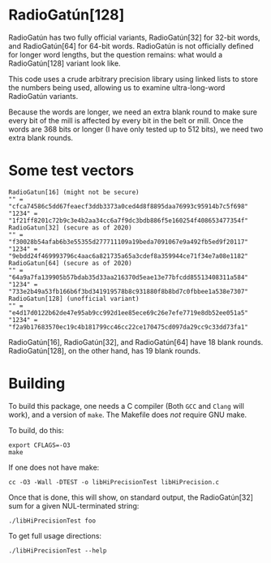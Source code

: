 # RadioGatún[128]

RadioGatún has two fully official variants, RadioGatún[32] for 32-bit
words, and RadioGatún[64] for 64-bit words.  RadioGatún is not officially
defined for longer word lengths, but the question remains: what would
a RadioGatún[128] variant look like.

This code uses a crude arbitrary precision library using linked lists 
to store the numbers being used, allowing us to examine ultra-long-word
RadioGatún variants.

Because the words are longer, we need an extra blank round to make sure
every bit of the mill is affected by every bit in the belt or mill.  Once
the words are 368 bits or longer (I have only tested up to 512 bits), we
need two extra blank rounds.

# Some test vectors

```
RadioGatun[16] (might not be secure)
"" = "cfca74586c5dd67feaecf3ddb3373a0ced4d8f8895daa76993c95914b7c5f698"
"1234" = "1f21ff8201c72b9c3e4b2aa34cc6a7f9dc3bdb886f5e160254f408653477354f"
RadioGatun[32] (secure as of 2020)
"" = "f30028b54afab6b3e55355d277711109a19beda7091067e9a492fb5ed9f20117"
"1234" = "9ebdd24f469993796c4aac6a821735a65a3cdef8a359944ce71f34e7a08e1182"
RadioGatun[64] (secure as of 2020)
"" = "64a9a7fa139905b57bdab35d33aa216370d5eae13e77bfcdd85513408311a584"
"1234" = "733e2b49a53fb166b6f3bd341919578b8c931880f8b8bd7c0fbbee1a538e7307"
RadioGatun[128] (unofficial variant)
"" = "e4d17d0122b62de47e95ab9cc992d1ee85ece69c26e7efe7719e8db52ee051a5"
"1234" = "f2a9b17683570ec19c4b181799cc46cc22ce170475cd097da29cc9c33dd73fa1"
```

RadioGatún[16], RadioGatún[32], and RadioGatún[64] have 18 blank rounds.
RadioGatún[128], on the other hand, has 19 blank rounds.

# Building

To build this package, one needs a C compiler (Both `GCC` and `Clang` 
will work), and a version of `make`.  The Makefile does *not* require
GNU make.

To build, do this:

```
export CFLAGS=-O3
make
```

If one does not have make:

```
cc -O3 -Wall -DTEST -o libHiPrecisionTest libHiPrecision.c
```

Once that is done, this will show, on standard output, the RadioGatún[32]
sum for a given NUL-terminated string:

```
./libHiPrecisionTest foo
```

To get full usage directions:

```
./libHiPrecisionTest --help
```

